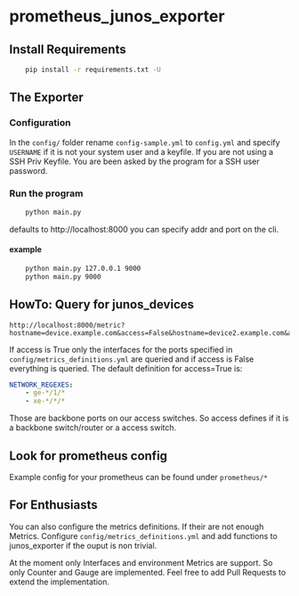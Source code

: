 # prometheus_junos_exporter

## Install Requirements

```bash
    pip install -r requirements.txt -U
```

## The Exporter

### Configuration

In the `config/` folder rename `config-sample.yml` to `config.yml` and specify `USERNAME` if it is not your system user
and a keyfile.
If you are not using a SSH Priv Keyfile. You are been asked by the program for a SSH user password.

### Run the program

```bash
    python main.py
```

defaults to http://localhost:8000
you can specify addr and port on the cli.

#### example

```bash
    python main.py 127.0.0.1 9000
    python main.py 9000
```

## HowTo: Query for junos_devices

    http://localhost:8000/metric?hostname=device.example.com&access=False&hostname=device2.example.com&access=True

If access is True only the interfaces for the ports specified in
`config/metrics_definitions.yml` are queried and if access is False everything is queried.
The default definition for access=True is:

```yml
NETWORK_REGEXES:
    - ge-*/1/*
    - xe-*/*/*
```

Those are backbone ports on our access switches. So access defines if it is a backbone switch/router or a access switch.

## Look for prometheus config

Example config for your prometheus can be found under `prometheus/*`

## For Enthusiasts

You can also configure the metrics definitions.
If their are not enough Metrics.
Configure `config/metrics_definitions.yml` and add functions to junos_exporter if the ouput is non trivial.

At the moment only Interfaces and environment Metrics are support.
So only Counter and Gauge are implemented.
Feel free to add Pull Requests to extend the implementation.